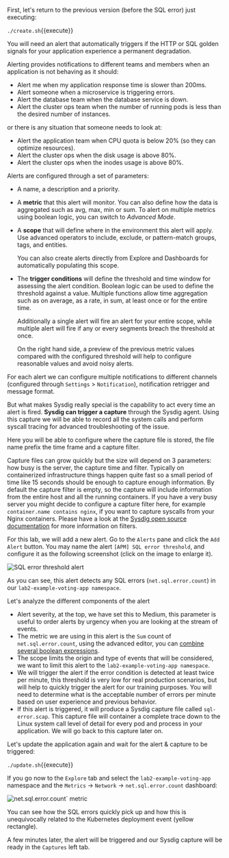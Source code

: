 First, let's return to the previous version (before the SQL error) just executing:

`./create.sh`{{execute}}

You will need an alert that automatically triggers if the HTTP or SQL golden signals for your application experience a permanent degradation.

Alerting provides notifications to different teams and members when an application is not behaving as it should:

- Alert me when my application response time is slower than 200ms.
- Alert someone when a microservice is triggering errors.
- Alert the database team when the database service is down.
- Alert the cluster ops team when the number of running pods is less than the desired number of instances.

or there is any situation that someone needs to look at:

- Alert the application team when CPU quota is below 20% (so they can optimize resources).
- Alert the cluster ops when the disk usage is above 80%.
- Alert the cluster ops when the inodes usage is above 80%.

Alerts are configured through a set of parameters:

- A name, a description and a priority.
- A **metric** that this alert will monitor. You can also define how the data is aggregated such as avg, max, min or sum. To alert on multiple metrics using boolean logic, you can switch to _Advanced Mode_.
- A **scope** that will define where in the environment this alert will apply. Use advanced operators to include, exclude, or pattern-match groups, tags, and entities.
  
  You can also create alerts directly from Explore and Dashboards for automatically populating this scope.
- The **trigger conditions** will define the threshold and time window for assessing the alert condition. Boolean logic can be used to define the threshold against a value. Multiple functions allow time aggregation such as on average, as a rate, in sum, at least once or for the entire time.
  
  Additionally a single alert will fire an alert for your entire scope, while multiple alert will fire if any or every segments breach the threshold at once.
  
  On the right hand side, a preview of the previous metric values compared with the configured threshold will help to configure reasonable values and avoid noisy alerts.

For each alert we can configure multiple notifications to different channels (configured through `Settings` &gt; `Notification`), notification retrigger and message format.

But what makes Sysdig really special is the capability to act every time an alert is fired. **Sysdig can trigger a capture** through the Sysdig agent. Using this capture we will be able to record all the system calls and perform syscall tracing for advanced troubleshooting of the issue.

Here you will be able to configure where the capture file is stored, the file name prefix the time frame and a capture filter.

Capture files can grow quickly but the size will depend on 3 parameters: how busy is the server, the capture time and filter. Typically on containerized infrastructure things happen quite fast so a small period of time like 15 seconds should be enough to capture enough information. By default the capture filter is empty, so the capture will include information from the entire host and all the running containers. If you have a very busy server you might decide to configure a capture filter here, for example `container.name contains nginx`, if you want to capture syscalls from your Nginx containers. Please have a look at the [Sysdig open source documentation](https://github.com/draios/sysdig/wiki/sysdig-user-guide) for more information on filters.

For this lab, we will add a new alert.  Go to the `Alerts` pane and click the `Add Alert` button.
You may name the alert `[APM] SQL error threshold`, and configure it as the following screenshot (click on the image to enlarge it).

![SQL error threshold alert](/sysdig/courses/monitor/monitor-lab02/assets/image13.png)

As you can see, this alert detects any SQL errors (`net.sql.error.count`) in our `lab2-example-voting-app namespace`.

Let's analyze the different components of the alert

- Alert severity, at the top, we have set this to Medium, this parameter is useful to order alerts by urgency when you are looking at the stream of events.
- The metric we are using in this alert is the `Sum` count of `net.sql.error.count`, using the advanced editor, you can [combine several boolean expressions](https://sysdigdocs.atlassian.net/wiki/spaces/Monitor/pages/205324292/Alerts#Alerts-AdvancedAlertThresholds).
- The scope limits the origin and type of events that will be considered, we want to limit this alert to the `lab2-example-voting-app namespace`.
- We will trigger the alert if the error condition is detected at least twice per minute, this threshold is very low for real production scenarios, but will help to quickly trigger the alert for our training purposes. You will need to determine what is the acceptable number of errors per minute based on user experience and previous behavior.
- If this alert is triggered, it will produce a Sysdig capture file called `sql-error.scap`. This capture file will container a complete trace down to the Linux system call level of detail for every pod and process in your application. We will go back to this capture later on.

Let's update the application again and wait for the alert & capture to be triggered:

`./update.sh`{{execute}}

If you go now to the `Explore` tab and select the `lab2-example-voting-app` namespace and the `Metrics` → `Network` → `net.sql.error.count` dashboard:

![net.sql.error.count` metric](/sysdig/courses/monitor/monitor-lab02/assets/image14.png)

You can see how the SQL errors quickly pick up and how this is unequivocally related to the Kubernetes deployment event (yellow rectangle).

A few minutes later, the alert will be triggered and our Sysdig capture will be ready in the `Captures` left tab.
